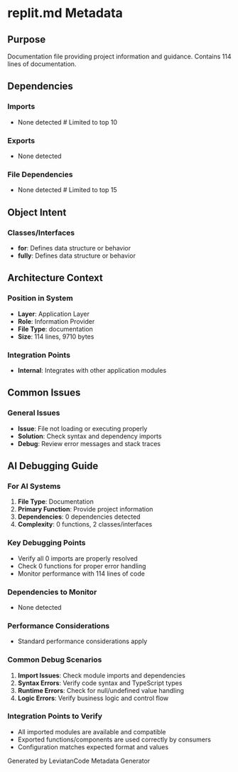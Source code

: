 # replit.md Metadata

## Purpose
Documentation file providing project information and guidance. Contains 114 lines of documentation.

## Dependencies

### Imports
- None detected  # Limited to top 10

### Exports
- None detected

### File Dependencies
- None detected  # Limited to top 15

## Object Intent

### Classes/Interfaces
- **for**: Defines data structure or behavior
- **fully**: Defines data structure or behavior


## Architecture Context

### Position in System
- **Layer**: Application Layer
- **Role**: Information Provider
- **File Type**: documentation
- **Size**: 114 lines, 9710 bytes

### Integration Points
- **Internal**: Integrates with other application modules

## Common Issues

### General Issues
- **Issue**: File not loading or executing properly
- **Solution**: Check syntax and dependency imports
- **Debug**: Review error messages and stack traces

## AI Debugging Guide

### For AI Systems
1. **File Type**: Documentation
2. **Primary Function**: Provide project information
3. **Dependencies**: 0 dependencies detected
4. **Complexity**: 0 functions, 2 classes/interfaces

### Key Debugging Points
- Verify all 0 imports are properly resolved
- Check 0 functions for proper error handling
- Monitor performance with 114 lines of code

### Dependencies to Monitor
- None detected

### Performance Considerations
- Standard performance considerations apply

### Common Debug Scenarios
1. **Import Issues**: Check module imports and dependencies
2. **Syntax Errors**: Verify code syntax and TypeScript types
3. **Runtime Errors**: Check for null/undefined value handling
4. **Logic Errors**: Verify business logic and control flow

### Integration Points to Verify
- All imported modules are available and compatible
- Exported functions/components are used correctly by consumers
- Configuration matches expected format and values

Generated by LeviatanCode Metadata Generator
